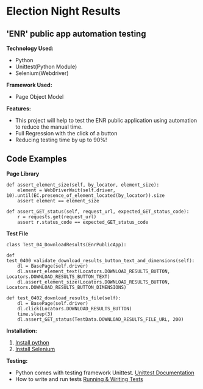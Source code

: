 # Election Night Results

## 'ENR' public app automation testing

**Technology Used:** 
- Python
- Unittest(Python Module)
- Selenium(Webdriver)

**Framework Used:** 
- Page Object Model

**Features:** 
- This project will help to test the ENR public application using automation to reduce the manual time.
- Full Regression with the click of a button
- Reducing testing time by up to 90%!


## Code Examples

**Page Library**

    def assert_element_size(self, by_locator, element_size):
        element = WebDriverWait(self.driver, 10).until(EC.presence_of_element_located(by_locator)).size
        assert element == element_size

    def assert_GET_status(self, request_url, expected_GET_status_code):
        r = requests.get(request_url)
        assert r.status_code == expected_GET_status_code

**Test File**

    class Test_04_DownloadResults(EnrPublicApp):

    def test_0400_validate_download_results_button_text_and_dimensions(self):
        dl = BasePage(self.driver)
        dl.assert_element_text(Locators.DOWNLOAD_RESULTS_BUTTON, Locators.DOWNLOAD_RESULTS_BUTTON_TEXT)
        dl.assert_element_size(Locators.DOWNLOAD_RESULTS_BUTTON, Locators.DOWNLOAD_RESULTS_BUTTON_DIMENSIONS)

    def test_0402_download_results_file(self):
        dl = BasePage(self.driver)
        dl.click(Locators.DOWNLOAD_RESULTS_BUTTON)
        time.sleep(3)
        dl.assert_GET_status(TestData.DOWNLOAD_RESULTS_FILE_URL, 200)

**Installation:**
1. [Install python](https://docs.python.org/3/using/index.html)
2. [Install Selenium](https://selenium-python.readthedocs.io/installation.html)

**Testing:**
* Python comes with testing framework Unittest. [Unittest Documentation](https://docs.python.org/3/library/unittest.html)
* How to write and run tests [Running & Writing Tests](https://devguide.python.org/runtests/)

